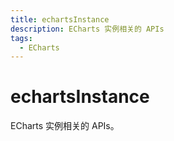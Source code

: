 ```yaml
---
title: echartsInstance
description: ECharts 实例相关的 APIs
tags:
  - ECharts
---
```


# echartsInstance

ECharts 实例相关的 APIs。
